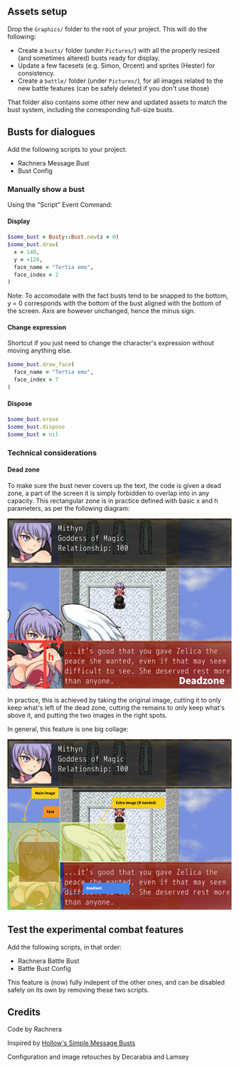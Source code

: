 ## Assets setup

Drop the `Graphics/` folder to the root of your project. This will do the following:
- Create a `busts/` folder (under `Pictures/`) with all the properly resized (and sometimes altered) busts ready for display.
- Update a few facesets (e.g. Simon, Orcent) and sprites (Hester) for consistency.
- Create a `battle/` folder (under `Pictures/`), for all images related to the new battle features (can be safely deleted if you don't use those)

That folder also contains some other new and updated assets to match the bust system, including the corresponding full-size busts.

## Busts for dialogues

Add the following scripts to your project:
- Rachnera Message Bust
- Bust Config

### Manually show a bust

Using the "Script" Event Command:

#### Display

```rb
$some_bust = Busty::Bust.new(z = 0)
$some_bust.draw(
  x = 140,
  y = -120,
  face_name = "Tertia emo",
  face_index = 2
)
```

Note: To accomodate with the fact busts tend to be snapped to the bottom, y = 0 corresponds with the bottom of the bust aligned with the bottom of the screen. Axis are however unchanged, hence the minus sign.

#### Change expression

Shortcut if you just need to change the character's expression without moving anything else.

```rb
$some_bust.draw_face(
  face_name = "Tertia emo",
  face_index = 7
)
```

#### Dispose

```rb
$some_bust.erase
$some_bust.dispose
$some_bust = nil
```

### Technical considerations

#### Dead zone

To make sure the bust never covers up the text, the code is given a dead zone, a part of the screen it is simply forbidden to overlap into in any capacity. This rectangular zone is in practice defined with basic x and h parameters, as per the following diagram:

![Dead zone dimensions](docs/deadzone.jpg)

In practice, this is achieved by taking the original image, cutting it to only keep what's left of the dead zone, cutting the remains to only keep what's above it, and putting the two images in the right spots.

In general, this feature is one big collage:

![Bust parts](docs/split.jpg)

## Test the experimental combat features

Add the following scripts, in that order:
- Rachnera Battle Bust
- Battle Bust Config

This feature is (now) fully indepent of the other ones, and can be disabled safely on its own by removing these two scripts.

## Credits

Code by Rachnera

Inspired by [Hollow's Simple Message Busts](https://forums.rpgmakerweb.com/index.php?threads/simple-message-busts.45897/)

Configuration and image retouches by Decarabia and Lamsey
